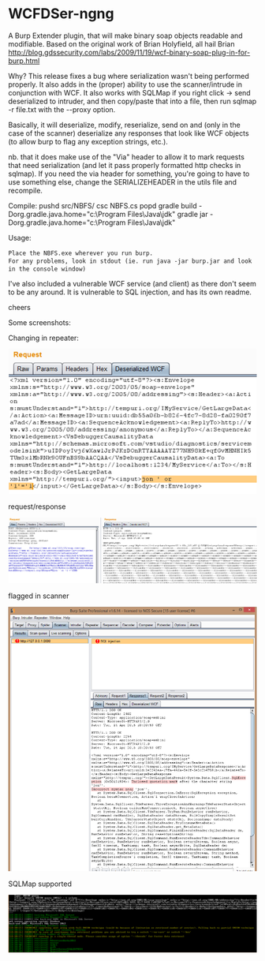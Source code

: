 # WCFDSer-ngng



A Burp Extender plugin, that will make binary soap objects readable and modifiable. Based on the original work of Brian Holyfield, all hail Brian http://blog.gdssecurity.com/labs/2009/11/19/wcf-binary-soap-plug-in-for-burp.html

Why? This release fixes a bug where serialization wasn't being performed properly. It also adds in the (proper) ability to use the scanner/intrude in conjunction with WCF. It also works with SQLMap if you right click -> send deserialized to intruder, and then copy/paste that into a file, then run sqlmap -r file.txt with the --proxy option. 

Basically, it will deserialize, modify, reserialize, send on and (only in the case of the scanner) deserialize any responses that look like WCF objects (to allow burp to flag any exception strings, etc.).

nb. that it does make use of the "Via" header to allow it to mark requests that need serialization (and let it pass properly formatted http checks in sqlmap). If you need the via header for something, you're going to have to use something else, change the SERIALIZEHEADER in the utils file and recompile.

Compile:
	pushd src/NBFS/
	csc NBFS.cs
	popd
	gradle build -Dorg.gradle.java.home="c:\Program Files\Java\jdk"
	gradle jar -Dorg.gradle.java.home="c:\Program Files\Java\jdk"

Usage:

	Place the NBFS.exe wherever you run burp.
	For any problems, look in stdout (ie. run java -jar burp.jar and look in the console window)

I've also included a vulnerable WCF service (and client) as there don't seem to be any around. It is vulnerable to SQL injection, and has its own readme. 
	
cheers


Some screenshots:

Changing in repeater:


![image-decoded-request.png](image-decoded-request.png)



request/response


![image-raw-request-response.png](image-raw-request-response.png)


flagged in scanner


![image-active-scan.png](image-active-scan.png)


SQLMap supported


![image-sqlmap.png](image-sqlmap.png)
